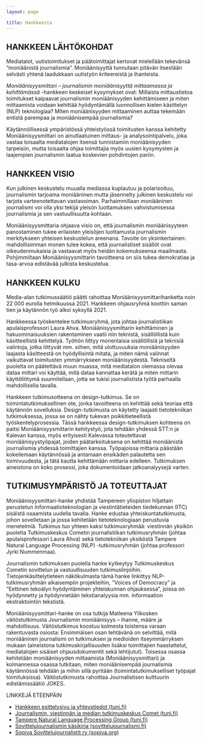 ```yaml
---
layout: page

title: Hankkeesta
---
```



## HANKKEEN LÄHTÖKOHDAT
Mediatalot, uutistoimitukset ja päätoimittajat kertovat mielellään tekevänsä ”moniäänistä journalismia”. Moniäänisyyttä tunnutaan pitävän itsestään selvästi yhtenä laadukkaan uutistyön kriteereistä ja ihanteista. 

*Moniäänisyysmittari – journalismin moniäänisyyttä mittaamassa ja kehittämässä* -hankkeen keskeiset kysymykset ovat: Millaista mittaustietoa toimitukset kaipaavat journalismin moniäänisyyden kehittämiseen ja miten mittaamista voidaan kehittää hyödyntämällä luonnollisen kielen käsittelyn (NLP) teknologiaa? Miten moniäänisyyden mittaaminen auttaa tekemään entistä parempaa ja moniäänisempää journalismia?

Käytännöllisessä ympäristössä yhteistyössä toimitusten kanssa kehitetty Moniäänisyysmittari on ainutlaatuinen mittaus- ja analysointipalvelu, joka vastaa toisaalta mediatalojen itsensä tunnistamiin moniäänisyyden tarpeisiin, mutta toisaalta ohjaa toimittajia myös uusien kysymysten ja laajempien journalismin laatua koskevien pohdintojen pariin.

## HANKKEEN VISIO
Kun julkinen keskustelu muualla mediassa kuplautuu ja polarisoituu, journalismin tarjoama moniääninen mutta jäsennelty julkinen keskustelu voi tarjota varteenotettavan vastavoiman. Parhaimmillaan moniääninen journalismi voi olla yksi tekijä yleisön luottamuksen vahvistumisessa journalismia ja sen vastuullisuutta kohtaan.

Moniäänisyysmittaria ohjaava visio on, että journalismin moniäänisyyteen panostaminen tukee erilaisten yleisöjen luottamusta journalismin merkitykseen yhteisen keskustelun areenana. Tavoite on yksinkertainen: mahdollisimman monen tulee kokea, että journalistiset sisällöt ovat oikeudenmukaisia ja vastaavat myös heidän kokemukseensa maailmasta. Pohjimmiltaan Moniäänisyysmittarin tavoitteena on siis tukea demokratiaa ja tasa-arvoa edistävää julkista keskustelua.

## HANKKEEN KULKU
Media-alan tutkimussäätiö päätti rahoittaa Moniäänisyysmittarihanketta noin 22 000 eurolla helmikuussa 2021. Hankkeen ohjausryhmä koottiin saman tien ja käytännön työ alkoi syksyllä 2021. 

Hankkeessa työskentelee tutkimusryhmä, jota johtaa journalistiikan apulaisprofessori Laura Ahva. 
Moniäänisyysmittarin kehittäminen ja hakuominaisuuksien rakentaminen vaatii niin teknistä, sisällöllistä kuin käsitteellistä kehittelyä. Työhön liittyy monenlaisia sisällöllisiä ja teknisiä valintoja, jotka liittyvät mm. siihen, mitä ulottuvuuksia moniäänisyyden laajasta käsitteestä on hyödyllisintä mitata, ja miten nämä valinnat vaikuttavat toimitusten ymmärrykseen moniäänisyydestä. Tekniseltä puolelta on päätettävä muun muassa, mitä mediatalon olemassa olevaa dataa mittari voi käyttää, mitä dataa kannattaa kerätä ja miten mittarin käyttöliittymä suunnitellaan, jotta se tukisi journalistista työtä parhaalla mahdollisella tavalla. 

Hankkeen tutkimusotteena on design-tutkimus. Se on toimintatutkimuksellinen ote, jonka tavoitteena on kehittää sekä teoriaa että käytännön sovelluksia. Design-tutkimusta on käytetty laajasti tietotekniikan tutkimuksessa, jossa se on nähty tukevan poikkitieteellistä työskentelyprosessia. 
Tässä hankkeessa design-tutkimuksen kohteena on paitsi Moniäänisyysmittarin kehitystyö, jota tehdään yhdessä STT:n ja Kalevan kanssa, myös erityisesti Kalevassa toteutettavat moniäänisyystyöpajat, joiden päätarkoituksena on kehittää moniäänistä journalismia yhdessä toimittajien kanssa. Työpajoissa mittaria päästään kokeilemaan käytännössä ja antamaan ensikäden palautetta sen toimivuudesta, ja tätä kautta kehittämään mittaria edelleen. Tutkimuksen aineistona on koko prosessi, joka dokumentoidaan jatkoanalyysejä varten.

## TUTKIMUSYMPÄRISTÖ JA TOTEUTTAJAT
Moniäänisyysmittari-hanke yhdistää Tampereen yliopiston hiljattain perustetun Informaatioteknologian ja viestintätieteiden tiedekunnan (ITC) sisäistä osaamista uudella tavalla. Hanke edustaa yhteiskuntatutkimusta, johon sovelletaan ja jossa kehitetään tietoteknologiaan perustuvia menetelmiä. Tutkimus tuo yhteen kaksi tutkimusryhmää: viestinnän yksikön puolelta Tutkimuskeskus Cometin journalistiikan tutkimusryhmän (johtaa apulaisprofessori Laura Ahva) sekä tietotekniikan yksiköstä Tampere Natural Language Processing (NLP) -tutkimusryhmän (johtaa professori Jyrki Nummenmaa).

Journalismin tutkimuksen puolella hanke kytkeytyy Tutkimuskeskus Cometin sovittelun ja vastuullisuuden tutkimuslinjoihin. Tietojenkäsittelytieteen näkökulmasta tämä hanke linkittyy NLP-tutkimusryhmän aikaisempiin projekteihin, ”Voices of Democracy” ja ”Eettinen tekoälyn hyödyntäminen yhteiskunnan ohjauksessa”, joissa on hyödynnetty ja hyödynnetään tekstianalyysia mm. informaation ekstraktointiin tekstistä. 

Moniäänisyysmittari-hanke on osa tutkija Matleena Ylikosken väitöstutkimusta Journalismin moniäänisyys – ihanne, määre ja mahdollisuus. Väitöstutkimus koostuu kolmesta toistensa varaan rakentuvasta osiosta: Ensimmäisen osan tehtävänä on selvittää, mitä moniääninen journalismi on tutkimuksen ja medioiden itseymmärryksen mukaan (aineistona tutkimuskirjallisuuden lisäksi toimittajien haastattelut, mediatalojen sisäiset ohjausdokumentit sekä lehtijutut). Toisessa osassa kehitetään moniäänisyyden mittaamista (Moniäänisyysmittari) ja kolmannessa osassa tutkitaan, miten moniäänisempää journalismia käytännössä tehdään ja mihin sillä pyritään (toimintatutkimukselliset työpajat toimituksissa). Väitöstutkimusta rahoittaa Journalistisen kulttuurin edistämissäätiö JOKES.

LINKKEJÄ ETEENPÄIN
- [Hankkeen esittelysivu ja yhteystiedot (tuni.fi)](https://www.tuni.fi/fi/tutkimus/moniaanisyysmittari-journalismin-moniaanisyytta-mittaamassa-ja-kehittamassa#expander-trigger--field-project-cooperators)
- [Journalismin, viestinnän ja median tutkimuskeskus Comet (tuni.fi)](https://research.tuni.fi/comet/)
- [Tampere Natural Language Processing Group (tuni.fi)](https://www.tuni.fi/en/research/tampere-natural-language-processing-nlp-group)
- [Sovittelujournalismin käsikirja (sovittelujournalismi.fi)](https://sovittelujournalismi.fi/kasikirja/kolme-periaatetta/)
- [Sopiva Sovittelujournalistit ry (sopiva.org)](https://www.sopiva.org/)
